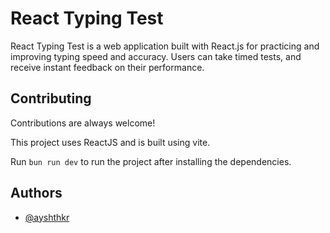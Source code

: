 
# React Typing Test

React Typing Test is a web application built with React.js for practicing and improving typing speed and accuracy. Users can take timed tests, and receive instant feedback on their performance.


## Contributing

Contributions are always welcome!

This project uses ReactJS and is built using vite.

Run ```bun run dev``` to run the project after installing the dependencies.


## Authors

- [@ayshthkr](https://www.github.com/ayshthkr)

